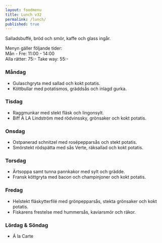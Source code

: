 ```yaml
---
layout: foodmenu
title: Lunch v32
permalink: /lunch/
published: true
---
```





Salladsbuffé, bröd och smör, kaffe och glass ingår.

Menyn gäller följande tider:  
Mån - Fre: 11:00 - 14:00  
Alla rätter: 75:- Take way: 55:-

### Måndag

* Gulaschgryta med sallad och kokt potatis.
* Köttbullar med potatismos, gräddsås och inlagd gurka.

### Tisdag

* Raggmunkar  med stekt fläsk och lingonsylt.
* Biff A LA Lindström med rödvinssky, grönsaker och kokt potatis.

### Onsdag

* Ostpanerad schnitzel med rosépepparsås och stekt potatis.
* Smörstekt rödspätta med sås Verte, räksallad och kokt potatis.   

### Torsdag

* Ärtsoppa  samt tunna pannkakor med sylt och grädde.
* Fransk köttgryta med bacon och champinjoner och kokt potatis.

### Fredag

* Helstekt fläskytterfilé med grönpepparsås, stekta grönsaker och kokt potatis.
* Fiskarens frestelse med hummersås, kaviarsmör och räkor.

### Lördag & Söndag

* Á la Carte

